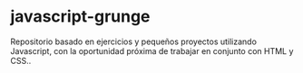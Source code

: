 # javascript-grunge
Repositorio basado en ejercicios y pequeños proyectos utilizando Javascript, con la oportunidad próxima de trabajar en conjunto con HTML y CSS..
